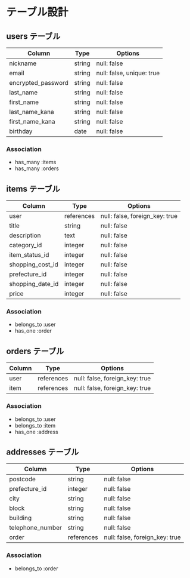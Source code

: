 # テーブル設計

## users テーブル

| Column              | Type   | Options                   |
| ------------------- | ------ | ------------------------  |
| nickname            | string | null: false               |
| email               | string | null: false, unique: true |
| encrypted_password  | string | null: false               |
| last_name           | string | null: false               |
| first_name          | string | null: false               |
| last_name_kana      | string | null: false               |
| first_name_kana     | string | null: false               |
| birthday            | date   | null: false               |

### Association

- has_many :items
- has_many :orders

## items テーブル

| Column           | Type        | Options                        |
| ---------------- | ----------- | ------------------------------ |
| user             | references  | null: false, foreign_key: true |
| title            | string      | null: false                    |
| description      | text        | null: false                    |
| category_id      | integer     | null: false                    |
| item_status_id   | integer     | null: false                    |
| shopping_cost_id | integer     | null: false                    |
| prefecture_id    | integer     | null: false                    |
| shopping_date_id | integer     | null: false                    |
| price            | integer     | null: false                    |

### Association

- belongs_to :user
- has_one :order

## orders テーブル

| Column       | Type             | Options                          |
| ------------ | ---------------- | -------------------------------- |
| user         | references       | null: false, foreign_key: true   |
| item         | references       | null: false, foreign_key: true   |

### Association

- belongs_to :user
- belongs_to :item
- has_one :address

## addresses テーブル

| Column              | Type        | Options                          |
| ------------------- | ----------- | -------------------------------  |
| postcode            | string      | null: false                      |
| prefecture_id       | integer     | null: false                      |
| city                | string      | null: false                      |
| block               | string      | null: false                      |
| building            | string      | null: false                      |
| telephone_number    | string      | null: false                      |
| order               | references  | null: false, foreign_key: true   |

### Association

- belongs_to :order